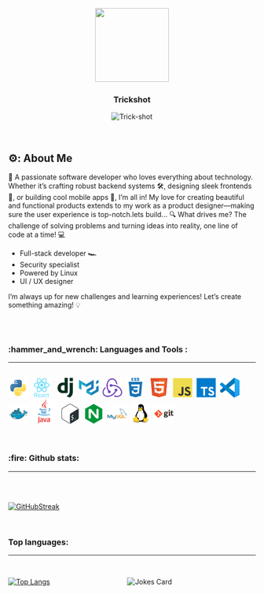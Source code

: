   <div id="header" align="center">

<img src="https://github.com/Trick-shot/media/blob/main/robot.gif" width="150" height="150" />


   <h3>Trickshot</h3>
      <img
        src="https://komarev.com/ghpvc/?username=Trick-shot&label=Profile%20views&color=0e75b6&style=flat"
        alt="Trick-shot"
      />
    </div>
    <br />
    <br />
    <h2>⚙️: About Me</h2>
    <p>
      👋 A passionate software developer who loves everything about technology.
      Whether it’s crafting robust backend systems 🛠️, designing sleek frontends
      🎨, or building cool mobile apps 📱, I’m all in! My love for creating
      beautiful and functional products extends to my work as a product
      designer—making sure the user experience is top-notch.lets build... 🔍
      What drives me? The challenge of solving problems and turning ideas into
      reality, one line of code at a time! 💻<br />
    </p>

  <ul>
      <li>Full-stack developer 🏎️</>
              <li>Security specialist</>
      <li>Powered by Linux</li>
      <li>UI / UX designer</li>
   </ul>

   <p>
      I’m always up for new challenges and learning experiences! Let’s create
      something amazing! 💡
    </p>
    <br />
    <br />
    <h3 align="left">:hammer_and_wrench: Languages and Tools :</h3>
    <hr />
    <br />
    <div>
      <img
        src="https://github.com/devicons/devicon/blob/master/icons/python/python-original.svg"
        title="python"
        alt="python"
        width="40"
        height="40"
      />&nbsp;
      <img
        src="https://github.com/devicons/devicon/blob/master/icons/react/react-original-wordmark.svg"
        title="React"
        alt="React"
        width="40"
        height="40"
      />&nbsp;
      <img
        src="https://github.com/devicons/devicon/blob/master/icons/django/django-plain.svg"
        title="django"
        alt="django"
        width="40"
        height="40"
      />&nbsp;
      <img
        src="https://github.com/devicons/devicon/blob/master/icons/materialui/materialui-original.svg"
        title="Material UI"
        alt="Material UI"
        width="40"
        height="40"
      />&nbsp;
      <img
        src="https://github.com/devicons/devicon/blob/master/icons/redux/redux-original.svg"
        title="Redux"
        alt="Redux "
        width="40"
        height="40"
      />&nbsp;
      <img
        src="https://github.com/devicons/devicon/blob/master/icons/css3/css3-plain-wordmark.svg"
        title="CSS3"
        alt="CSS"
        width="40"
        height="40"
      />&nbsp;
      <img
        src="https://github.com/devicons/devicon/blob/master/icons/html5/html5-original.svg"
        title="HTML5"
        alt="HTML"
        width="40"
        height="40"
      />&nbsp;
      <img
        src="https://github.com/devicons/devicon/blob/master/icons/javascript/javascript-original.svg"
        title="JavaScript"
        alt="JavaScript"
        width="40"
        height="40"
      />&nbsp;
      <img
        src="https://github.com/devicons/devicon/blob/master/icons/typescript/typescript-original.svg"
        title="typescript"
        alt="typescript"
        width="40"
        height="40"
      />&nbsp;
<!--       <img
        src="https://github.com/devicons/devicon/blob/master/icons/webstorm/webstorm-original.svg"
        title="django-rest-framework"
        alt="django-rest-framework"
        width="40"
        height="40"
      />&nbsp; -->
<!--       <img
        src="https://github.com/devicons/devicon/blob/master/icons/pycharm/pycharm-original.svg?short_path=17fee95"
        title="pycharm"
        alt="pycharm"
        width="40"
        height="40"
      />&nbsp; -->
      <img
        src="https://github.com/devicons/devicon/blob/master/icons/vscode/vscode-original.svg"
        title="vscode"
        alt="vscode"
        width="40"
        height="40"
      />&nbsp;
      <img
        src="https://github.com/devicons/devicon/blob/master/icons/docker/docker-original.svg"
        title="docker"
        alt="docker"
        width="40"
        height="40"
      />&nbsp;
      <img
        src="https://github.com/devicons/devicon/blob/master/icons/java/java-original-wordmark.svg"
        title="Java"
        alt="Java"
        width="50"
        height="50"
      />&nbsp;
      <img
        src="https://github.com/devicons/devicon/blob/master/icons/bash/bash-original.svg"
        title="Bash"
        alt="Bash"
        width="40"
        height="40"
      />&nbsp;
      <img
        src="https://github.com/devicons/devicon/blob/master/icons/nginx/nginx-original.svg"
        title="Nginx"
        alt="Nginx"
        width="40"
        height="40"
      />&nbsp;
      <img
        src="https://github.com/devicons/devicon/blob/master/icons/mysql/mysql-original-wordmark.svg"
        title="MySQL"
        alt="MySQL"
        width="40"
        height="40"
      />&nbsp;
      <img
        src="https://github.com/devicons/devicon/blob/master/icons/linux/linux-original.svg"
        title="linux"
        alt="linux"
        width="40"
        height="40"
      />&nbsp;
      <img
        src="https://github.com/devicons/devicon/blob/master/icons/git/git-original-wordmark.svg"
        title="Git"
        **alt="Git"
        width="40"
        height="40"
      />
    </div>
    <br />
    <br />
    <h3 align="left">:fire: Github stats:</h3>
    <hr />
    <br />
    <picture>
      <source
        srcset="
          https://github-readme-stats.vercel.app/api?username=Trick-shot&show_icons=true&theme=tokyonight
        "
        media="(prefers-color-scheme: dark)"
      />
    </picture>&nbsp;
    <div>
      
[![GitHubStreak](https://github-readme-streak-stats.herokuapp.com?user=Trick-shot&theme=tokyonight-duo&hide_border=true)](https://git.io/streak-stats)
    </div>

  <br />
    <h3 align="left">Top languages:</h3>
    <hr />
    <br />

[![Top
    Langs](https://github-readme-stats.vercel.app/api/top-langs/?username=Trick-shot&layout=donut&theme=radical)](https://github.com/anuraghazra/github-readme-stats)
    &nbsp; &nbsp; &nbsp; &nbsp; &nbsp; &nbsp; &nbsp; &nbsp; &nbsp; &nbsp; &nbsp;
    &nbsp; &nbsp; &nbsp; &nbsp; &nbsp; &nbsp; &nbsp; &nbsp; &nbsp;<img
      src="https://readme-jokes.vercel.app/api?theme=tokyonight"
      alt="Jokes Card"
    />

